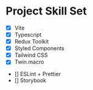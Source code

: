 # Project Skill Set

- [x] Vite
- [x] Typescript
- [x] Redux Toolkit
- [x] Styled Components
- [x] Tailwind CSS
- [x] Twin.macro
- [] ESLint + Prettier
- [] Storybook